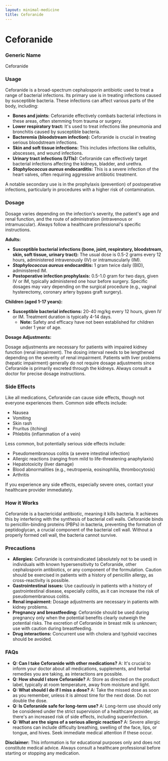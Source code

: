 ```yaml
---
layout: minimal-medicine
title: Ceforanide
---
```


# Ceforanide
### Generic Name
Ceforanide

### Usage

Ceforanide is a broad-spectrum cephalosporin antibiotic used to treat a range of bacterial infections.  Its primary use is in treating infections caused by susceptible bacteria. These infections can affect various parts of the body, including:

* **Bones and joints:**  Ceforanide effectively combats bacterial infections in these areas, often stemming from trauma or surgery.
* **Lower respiratory tract:**  It's used to treat infections like pneumonia and bronchitis caused by susceptible bacteria.
* **Bacteremia (bloodstream infection):**  Ceforanide is crucial in treating serious bloodstream infections.
* **Skin and soft tissue infections:**  This includes infections like cellulitis, abscesses, and wound infections.
* **Urinary tract infections (UTIs):**  Ceforanide can effectively target bacterial infections affecting the kidneys, bladder, and urethra.
* **_Staphylococcus aureus_ endocarditis:** This is a severe infection of the heart valves, often requiring aggressive antibiotic treatment.

A notable secondary use is in the prophylaxis (prevention) of postoperative infections, particularly in procedures with a higher risk of contamination.


### Dosage

Dosage varies depending on the infection's severity, the patient's age and renal function, and the route of administration (intravenous or intramuscular).  Always follow a healthcare professional's specific instructions.

**Adults:**

* **Susceptible bacterial infections (bone, joint, respiratory, bloodstream, skin, soft tissue, urinary tract):**  The usual dose is 0.5-2 grams every 12 hours, administered intravenously (IV) or intramuscularly (IM).
* **_Staphylococcus aureus_ endocarditis:**  1 gram twice daily (BID), administered IM.
* **Postoperative infection prophylaxis:** 0.5-1.0 gram for two days, given IV or IM, typically administered one hour before surgery.  Specific dosages may vary depending on the surgical procedure (e.g., vaginal hysterectomy, coronary artery bypass graft surgery).

**Children (aged 1-17 years):**

* **Susceptible bacterial infections:** 20-40 mg/kg every 12 hours, given IV or IM.  Treatment duration is typically 4-14 days.
    * **Note:**  Safety and efficacy have not been established for children under 1 year of age.

**Dosage Adjustments:**

Dosage adjustments are necessary for patients with impaired kidney function (renal impairment).  The dosing interval needs to be lengthened depending on the severity of renal impairment.  Patients with liver problems (hepatic impairment) generally do not require dosage adjustments since Ceforanide is primarily excreted through the kidneys.  Always consult a doctor for precise dosage instructions.


### Side Effects

Like all medications, Ceforanide can cause side effects, though not everyone experiences them.  Common side effects include:

* Nausea
* Vomiting
* Skin rash
* Pruritus (itching)
* Phlebitis (inflammation of a vein)

Less common, but potentially serious side effects include:

* Pseudomembranous colitis (a severe intestinal infection)
* Allergic reactions (ranging from mild to life-threatening anaphylaxis)
* Hepatotoxicity (liver damage)
* Blood abnormalities (e.g., neutropenia, eosinophilia, thrombocytosis)
* Arthritis


If you experience any side effects, especially severe ones, contact your healthcare provider immediately.


### How it Works

Ceforanide is a bactericidal antibiotic, meaning it kills bacteria. It achieves this by interfering with the synthesis of bacterial cell walls.  Ceforanide binds to penicillin-binding proteins (PBPs) in bacteria, preventing the formation of peptidoglycan, a crucial component of the bacterial cell wall.  Without a properly formed cell wall, the bacteria cannot survive.


### Precautions

* **Allergies:** Ceforanide is contraindicated (absolutely not to be used) in individuals with known hypersensitivity to Ceforanide, other cephalosporin antibiotics, or any component of the formulation.  Caution should be exercised in patients with a history of penicillin allergy, as cross-reactivity is possible.
* **Gastrointestinal issues:** Use cautiously in patients with a history of gastrointestinal disease, especially colitis, as it can increase the risk of pseudomembranous colitis.
* **Renal impairment:** Dosage adjustments are necessary in patients with kidney problems.
* **Pregnancy and breastfeeding:** Ceforanide should be used during pregnancy only when the potential benefits clearly outweigh the potential risks.  The excretion of Ceforanide in breast milk is unknown; use with caution during breastfeeding.
* **Drug interactions:** Concurrent use with cholera and typhoid vaccines should be avoided.


### FAQs

* **Q: Can I take Ceforanide with other medications?** A:  It's crucial to inform your doctor about all medications, supplements, and herbal remedies you are taking, as interactions are possible.
* **Q: How should I store Ceforanide?** A: Store as directed on the product label, typically at room temperature, away from moisture and light.
* **Q: What should I do if I miss a dose?** A: Take the missed dose as soon as you remember, unless it is almost time for the next dose. Do not double the dose.
* **Q:  Is Ceforanide safe for long-term use?** A:  Long-term use should only be considered under the strict supervision of a healthcare provider, as there's an increased risk of side effects, including superinfection.
* **Q: What are the signs of a serious allergic reaction?** A: Severe allergic reactions can include difficulty breathing, swelling of the face, lips, or tongue, and hives. Seek immediate medical attention if these occur.

**Disclaimer:** This information is for educational purposes only and does not constitute medical advice. Always consult a healthcare professional before starting or stopping any medication.
